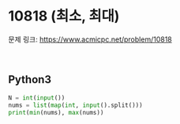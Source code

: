 # 10818 (최소, 최대)

문제 링크: <https://www.acmicpc.net/problem/10818>

<br>

## Python3

```python
N = int(input())
nums = list(map(int, input().split()))
print(min(nums), max(nums))
```
